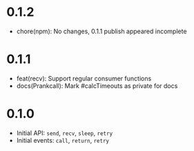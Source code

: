 # 0.1.2

- chore(npm): No changes, 0.1.1 publish appeared incomplete

# 0.1.1

- feat(recv): Support regular consumer functions
- docs(Prankcall): Mark #calcTimeouts as private for docs

# 0.1.0

- Initial API: `send`, `recv`, `sleep`, `retry`
- Initial events: `call`, `return`, `retry`
